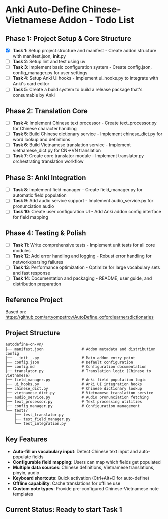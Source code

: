 # Anki Auto-Define Chinese-Vietnamese Addon - Todo List

## Phase 1: Project Setup & Core Structure

- [x] **Task 1**: Setup project structure and manifest - Create addon structure with manifest.json, **init**.py
- [ ] **Task 2**: Setup lint and test using uv
- [ ] **Task 3**: Implement basic configuration system - Create config.json, config_manager.py for user settings
- [ ] **Task 4**: Setup Anki UI hooks - Implement ui_hooks.py to integrate with Anki's card editor
- [ ] **Task 5**: Create a build system to build a release package that's consumable by Anki

## Phase 2: Translation Core

- [ ] **Task 4**: Implement Chinese text processor - Create text_processor.py for Chinese character handling
- [ ] **Task 5**: Build Chinese dictionary service - Implement chinese_dict.py for word lookup and definitions
- [ ] **Task 6**: Build Vietnamese translation service - Implement vietnamese_dict.py for CN→VN translation
- [ ] **Task 7**: Create core translator module - Implement translator.py orchestrating translation workflow

## Phase 3: Anki Integration

- [ ] **Task 8**: Implement field manager - Create field_manager.py for automatic field population
- [ ] **Task 9**: Add audio service support - Implement audio_service.py for pronunciation audio
- [ ] **Task 10**: Create user configuration UI - Add Anki addon config interface for field mapping

## Phase 4: Testing & Polish

- [ ] **Task 11**: Write comprehensive tests - Implement unit tests for all core modules
- [ ] **Task 12**: Add error handling and logging - Robust error handling for network/parsing failures
- [ ] **Task 13**: Performance optimization - Optimize for large vocabulary sets and fast response
- [ ] **Task 14**: Documentation and packaging - README, user guide, and distribution preparation

## Reference Project

Based on: https://github.com/artyompetrov/AutoDefine_oxfordlearnersdictionaries

## Project Structure

```
autodefine-cn-vn/
├── manifest.json                 # Addon metadata and distribution config
├── __init__.py                   # Main addon entry point
├── config.json                   # Default configuration
├── config.md                     # Configuration documentation
├── translator.py                 # Translation logic (Chinese to Vietnamese)
├── field_manager.py              # Anki field population logic
├── ui_hooks.py                   # Anki UI integration hooks
├── chinese_dict.py               # Chinese dictionary lookup
├── vietnamese_dict.py            # Vietnamese translation service
├── audio_service.py              # Audio pronunciation fetching
├── text_processor.py             # Text processing utilities
├── config_manager.py             # Configuration management
└── tests/
    ├── test_translator.py
    ├── test_field_manager.py
    └── test_integration.py
```

## Key Features

- **Auto-fill on vocabulary input**: Detect Chinese text input and auto-populate fields
- **Configurable field mapping**: Users can map which fields get populated
- **Multiple data sources**: Chinese definitions, Vietnamese translations, pinyin, audio
- **Keyboard shortcuts**: Quick activation (Ctrl+Alt+D for auto-define)
- **Offline capability**: Cache translations for offline use
- **Custom note types**: Provide pre-configured Chinese-Vietnamese note templates

## Current Status: Ready to start Task 1
